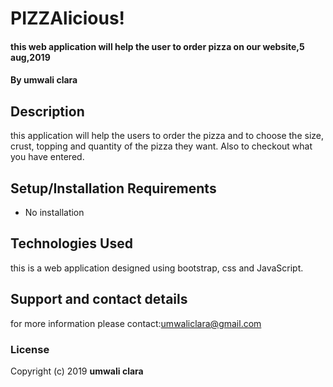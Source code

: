 # PIZZAlicious!
#### this web application will help the user to order pizza on our website,5 aug,2019
#### By **umwali clara**
## Description
this application will help the users to order the pizza and to choose the size, crust, topping and quantity of the pizza they want.
Also to checkout what you have entered.
## Setup/Installation Requirements
* No installation
## Technologies Used
this is a web application designed using bootstrap, css and JavaScript.
## Support and contact details
for more information please contact:umwaliclara@gmail.com
### License
Copyright (c) 2019 **umwali clara**